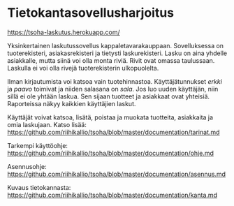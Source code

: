 # Tietokantasovellusharjoitus

<https://tsoha-laskutus.herokuapp.com/>

Yksinkertainen laskutussovellus kappaletavarakauppaan. Sovelluksessa on tuoterekisteri, asiakasrekisteri ja tietysti laskurekisteri. Lasku on aina yhdelle asiakkalle, mutta siinä voi olla monta riviä. Rivit ovat omassa taulussaan. Laskulla ei voi olla rivejä tuoterekisterin ulkopuolelta.

Ilman kirjautumista voi katsoa vain tuotehinnastoa. Käyttäjätunnukset *erkki* ja *paavo* toimivat ja niiden salasana on *sala*. Jos luo uuden käyttäjän, niin sillä ei ole yhtään laskua. Sen sijaan tuotteet ja asiakkaat ovat yhteisiä. Raporteissa näkyy kaikkien käyttäjien laskut.

Käyttäjät voivat katsoa, lisätä, poistaa ja muokata tuotteita, asiakkaita ja omia laskujaan. Katso lisää: <https://github.com/riihikallio/tsoha/blob/master/documentation/tarinat.md>

Tarkempi käyttöohje: <https://github.com/riihikallio/tsoha/blob/master/documentation/ohje.md>

Asennusohje: <https://github.com/riihikallio/tsoha/blob/master/documentation/asennus.md>

Kuvaus tietokannasta: <https://github.com/riihikallio/tsoha/blob/master/documentation/kanta.md>
